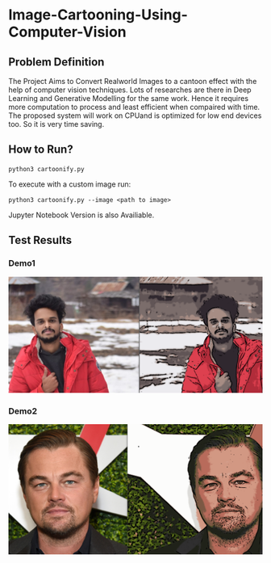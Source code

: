 # Image-Cartooning-Using-Computer-Vision


## Problem Definition

The Project Aims to Convert Realworld Images to a cantoon effect with the help of computer vision techniques. Lots of researches are there in Deep Learning and Generative Modelling for the same work. Hence it requires more computation to process and least efficient when compaired with time. The proposed system will work on CPUand is optimized for low end devices too. So it is very time saving.

## How to Run?
```
python3 cartoonify.py

```

To execute with a custom image run:

``` 
python3 cartoonify.py --image <path to image>

```

Jupyter Notebook Version is also Availiable.


## Test Results
### Demo1
<p align="center">
  <img src="karthik.png">
</p> 

### Demo2
<p align="center">
  <img src="dicaprio.png">
</p> 
